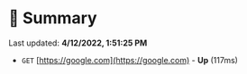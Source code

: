 # 📖 Summary
Last updated: **4/12/2022, 1:51:25 PM**

- `GET` [https://google.com](https://google.com) - **Up** (117ms)
